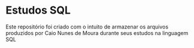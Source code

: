 # Estudos SQL

  Este repositório foi criado com o intuito de armazenar os arquivos produzidos por Caio Nunes de Moura durante seus estudos na linguagem SQL
